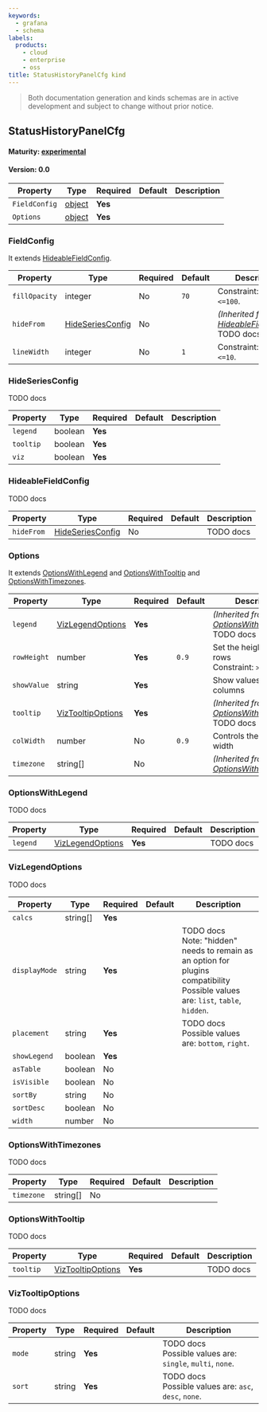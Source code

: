 ```yaml
---
keywords:
  - grafana
  - schema
labels:
  products:
    - cloud
    - enterprise
    - oss
title: StatusHistoryPanelCfg kind
---
```


> Both documentation generation and kinds schemas are in active development and subject to change without prior notice.

## StatusHistoryPanelCfg

#### Maturity: [experimental](../../../maturity/#experimental)

#### Version: 0.0

| Property      | Type                   | Required | Default | Description |
| ------------- | ---------------------- | -------- | ------- | ----------- |
| `FieldConfig` | [object](#fieldconfig) | **Yes**  |         |             |
| `Options`     | [object](#options)     | **Yes**  |         |             |

### FieldConfig

It extends [HideableFieldConfig](#hideablefieldconfig).

| Property      | Type                                  | Required | Default | Description                                                                  |
| ------------- | ------------------------------------- | -------- | ------- | ---------------------------------------------------------------------------- |
| `fillOpacity` | integer                               | No       | `70`    | Constraint: `>=0 & <=100`.                                                   |
| `hideFrom`    | [HideSeriesConfig](#hideseriesconfig) | No       |         | _(Inherited from [HideableFieldConfig](#hideablefieldconfig))_<br/>TODO docs |
| `lineWidth`   | integer                               | No       | `1`     | Constraint: `>=0 & <=10`.                                                    |

### HideSeriesConfig

TODO docs

| Property  | Type    | Required | Default | Description |
| --------- | ------- | -------- | ------- | ----------- |
| `legend`  | boolean | **Yes**  |         |             |
| `tooltip` | boolean | **Yes**  |         |             |
| `viz`     | boolean | **Yes**  |         |             |

### HideableFieldConfig

TODO docs

| Property   | Type                                  | Required | Default | Description |
| ---------- | ------------------------------------- | -------- | ------- | ----------- |
| `hideFrom` | [HideSeriesConfig](#hideseriesconfig) | No       |         | TODO docs   |

### Options

It extends [OptionsWithLegend](#optionswithlegend) and [OptionsWithTooltip](#optionswithtooltip) and [OptionsWithTimezones](#optionswithtimezones).

| Property    | Type                                    | Required | Default | Description                                                                |
| ----------- | --------------------------------------- | -------- | ------- | -------------------------------------------------------------------------- |
| `legend`    | [VizLegendOptions](#vizlegendoptions)   | **Yes**  |         | _(Inherited from [OptionsWithLegend](#optionswithlegend))_<br/>TODO docs   |
| `rowHeight` | number                                  | **Yes**  | `0.9`   | Set the height of the rows<br/>Constraint: `>=0 & <=1`.                    |
| `showValue` | string                                  | **Yes**  |         | Show values on the columns                                                 |
| `tooltip`   | [VizTooltipOptions](#viztooltipoptions) | **Yes**  |         | _(Inherited from [OptionsWithTooltip](#optionswithtooltip))_<br/>TODO docs |
| `colWidth`  | number                                  | No       | `0.9`   | Controls the column width                                                  |
| `timezone`  | string[]                                | No       |         | _(Inherited from [OptionsWithTimezones](#optionswithtimezones))_           |

### OptionsWithLegend

TODO docs

| Property | Type                                  | Required | Default | Description |
| -------- | ------------------------------------- | -------- | ------- | ----------- |
| `legend` | [VizLegendOptions](#vizlegendoptions) | **Yes**  |         | TODO docs   |

### VizLegendOptions

TODO docs

| Property      | Type     | Required | Default | Description                                                                                                                             |
| ------------- | -------- | -------- | ------- | --------------------------------------------------------------------------------------------------------------------------------------- |
| `calcs`       | string[] | **Yes**  |         |                                                                                                                                         |
| `displayMode` | string   | **Yes**  |         | TODO docs<br/>Note: "hidden" needs to remain as an option for plugins compatibility<br/>Possible values are: `list`, `table`, `hidden`. |
| `placement`   | string   | **Yes**  |         | TODO docs<br/>Possible values are: `bottom`, `right`.                                                                                   |
| `showLegend`  | boolean  | **Yes**  |         |                                                                                                                                         |
| `asTable`     | boolean  | No       |         |                                                                                                                                         |
| `isVisible`   | boolean  | No       |         |                                                                                                                                         |
| `sortBy`      | string   | No       |         |                                                                                                                                         |
| `sortDesc`    | boolean  | No       |         |                                                                                                                                         |
| `width`       | number   | No       |         |                                                                                                                                         |

### OptionsWithTimezones

TODO docs

| Property   | Type     | Required | Default | Description |
| ---------- | -------- | -------- | ------- | ----------- |
| `timezone` | string[] | No       |         |             |

### OptionsWithTooltip

TODO docs

| Property  | Type                                    | Required | Default | Description |
| --------- | --------------------------------------- | -------- | ------- | ----------- |
| `tooltip` | [VizTooltipOptions](#viztooltipoptions) | **Yes**  |         | TODO docs   |

### VizTooltipOptions

TODO docs

| Property | Type   | Required | Default | Description                                                   |
| -------- | ------ | -------- | ------- | ------------------------------------------------------------- |
| `mode`   | string | **Yes**  |         | TODO docs<br/>Possible values are: `single`, `multi`, `none`. |
| `sort`   | string | **Yes**  |         | TODO docs<br/>Possible values are: `asc`, `desc`, `none`.     |
